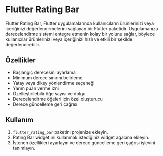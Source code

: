 # Flutter Rating Bar

Flutter Rating Bar, Flutter uygulamalarında kullanıcıların ürünlerinizi veya içeriğinizi değerlendirmelerini sağlayan bir Flutter paketidir. Uygulamanıza derecelendirme sistemi entegre etmenin kolay bir yolunu sağlar, böylece kullanıcılar ürünlerinizi veya içeriğinizi hızlı ve etkili bir şekilde değerlendirebilir.

## Özellikler

- Başlangıç derecesini ayarlama
- Minimum derece sınırını belirleme
- Yatay veya dikey yönlendirme seçeneği
- Yarım puan verme izni
- Özelleştirilebilir öğe sayısı ve dolgu
- Derecelendirme öğeleri için özel oluşturucu
- Derece güncelleme geri çağrısı

## Kullanım

1. `flutter_rating_bar` paketini projenize ekleyin.
2. Rating Bar widget'ını kullanmak istediğiniz widget ağacına ekleyin.
3. İstenen özellikleri ayarlayın ve derece güncelleme geri çağrısı işlevini tanımlayın.
